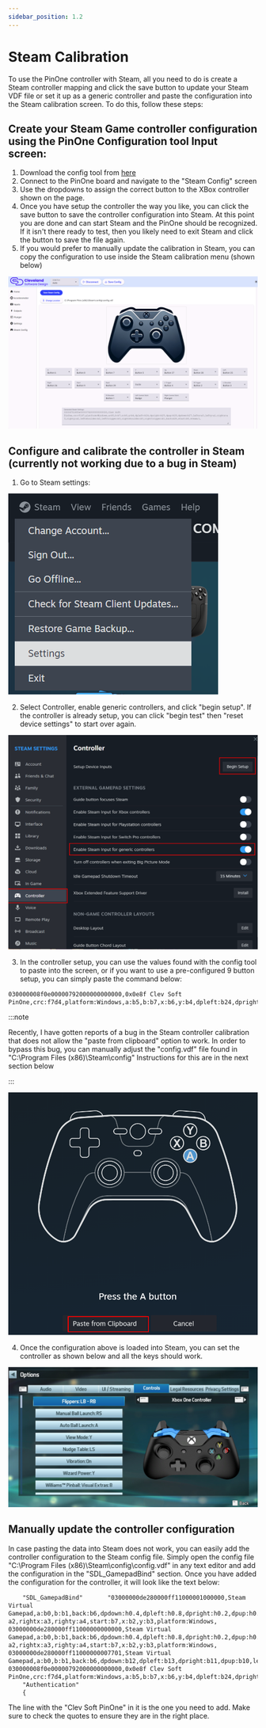 ```yaml
---
sidebar_position: 1.2
---
```


# Steam Calibration

To use the PinOne controller with Steam, all you need to do is create a Steam controller mapping and click the save button to update your Steam VDF file or set it up as a generic controller and paste the configuration into the Steam calibration screen. To do this, follow these steps:

## Create your Steam Game controller configuration using the PinOne Configuration tool Input screen:

1. Download the config tool from [here](https://github.com/philipellisis/arduino-virtual-pinball-board/releases/download/v1.20.0/pinone-config-tool.1.20.0.exe)
2. Connect to the PinOne board and navigate to the "Steam Config" screen
3. Use the dropdowns to assign the correct button to the XBox controller shown on the page.
4. Once you have setup the controller the way you like, you can click the save button to save the controller configuration into Steam. At this point you are done and can start Steam and the PinOne should be recognized. If it isn't there ready to test, then you likely need to exit Steam and click the button to save the file again.
5. If you would prefer to manually update the calibration in Steam, you can copy the configuration to use inside the Steam calibration menu (shown below)

![image](./img/steam5.png)

## Configure and calibrate the controller in Steam (currently not working due to a bug in Steam)

1. Go to Steam settings:

![image](./img/steam1.png)

2. Select Controller, enable generic controllers, and click "begin setup". If the controller is already setup, you can click "begin test" then "reset device settings" to start over again.

![image](./img/steam2.png)

3. In the controller setup, you can use the values found with the config tool to paste into the screen, or if you want to use a pre-configured 9 button setup, you can simply paste the command below:

```
030000008f0e00000792000000000000,0x0e8f Clev Soft PinOne,crc:f7d4,platform:Windows,a:b5,b:b7,x:b6,y:b4,dpleft:b24,dpright:b25,dpup:b26,dpdown:b27,leftx:a0,lefty:a1,rightx:a3,righty:a2,leftshoulder:b2,lefttrigger:b3,rightshoulder:b0,righttrigger:b1,back:b28,start:b8,steam:2,
```

:::note

Recently, I have gotten reports of a bug in the Steam controller calibration that does not allow the "paste from clipboard" option to work. In order to bypass this bug, you can manually adjust the "config.vdf" file found in "C:\Program Files (x86)\Steam\config" Instructions for this are in the next section below

:::

![image](./img/steam3.png)

4. Once the configuration above is loaded into Steam, you can set the controller as shown below and all the keys should work.

![image](./img/steam4.png)

## Manually update the controller configuration

In case pasting the data into Steam does not work, you can easily add the controller configuration to the Steam config file. Simply open the config file "C:\Program Files (x86)\Steam\config\config.vdf" in any text editor and add the configuration in the "SDL_GamepadBind" section. Once you have added the configuration for the controller, it will look like the text below:

```
	"SDL_GamepadBind"		"03000000de280000ff11000001000000,Steam Virtual Gamepad,a:b0,b:b1,back:b6,dpdown:h0.4,dpleft:h0.8,dpright:h0.2,dpup:h0.1,leftshoulder:b4,leftstick:b8,lefttrigger:+a2,leftx:a0,lefty:a1,rightshoulder:b5,rightstick:b9,righttrigger:-a2,rightx:a3,righty:a4,start:b7,x:b2,y:b3,platform:Windows,
03000000de280000ff11000000000000,Steam Virtual Gamepad,a:b0,b:b1,back:b6,dpdown:h0.4,dpleft:h0.8,dpright:h0.2,dpup:h0.1,leftshoulder:b4,leftstick:b8,lefttrigger:+a2,leftx:a0,lefty:a1,rightshoulder:b5,rightstick:b9,righttrigger:-a2,rightx:a3,righty:a4,start:b7,x:b2,y:b3,platform:Windows,
03000000de280000ff11000000007701,Steam Virtual Gamepad,a:b0,b:b1,back:b6,dpdown:b12,dpleft:b13,dpright:b11,dpup:b10,leftshoulder:b4,leftstick:b8,lefttrigger:a4,leftx:a1,lefty:a0~,rightshoulder:b5,rightstick:b9,righttrigger:a5,rightx:a3,righty:a2~,start:b7,x:b2,y:b3,platform:Windows,
030000008f0e00000792000000000000,0x0e8f Clev Soft PinOne,crc:f7d4,platform:Windows,a:b5,b:b7,x:b6,y:b4,dpleft:b24,dpright:b25,dpup:b26,dpdown:b27,leftx:a0,lefty:a1,rightx:a3,righty:a2,leftshoulder:b2,lefttrigger:b3,rightshoulder:b0,righttrigger:b1,back:b28,start:b8,steam:2,"
	"Authentication"
	{
```

The line with the "Clev Soft PinOne" in it is the one you need to add. Make sure to check the quotes to ensure they are in the right place.